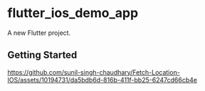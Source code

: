 # flutter_ios_demo_app

A new Flutter project.

## Getting Started



https://github.com/sunil-singh-chaudhary/Fetch-Location-IOS/assets/10194731/da5bdb6d-816b-411f-bb25-6247cd66cb4e

